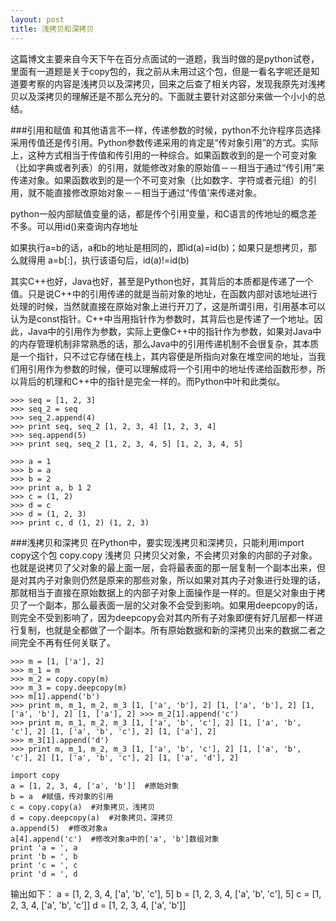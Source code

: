 ```yaml
---
layout: post
title: 浅拷贝和深拷贝
---
```



这篇博文主要来自今天下午在百分点面试的一道题，我当时做的是python试卷，里面有一道题是关于copy包的，我之前从未用过这个包，但是一看名字呢还是知道要考察的内容是浅拷贝以及深拷贝，回来之后查了相关内容，发现我原先对浅拷贝以及深拷贝的理解还是不那么充分的。下面就主要针对这部分来做一个小小的总结。

###引用和赋值
和其他语言不一样，传递参数的时候，python不允许程序员选择采用传值还是传引用。Python参数传递采用的肯定是“传对象引用”的方式。实际上，这种方式相当于传值和传引用的一种综合。如果函数收到的是一个可变对象（比如字典或者列表）的引用，就能修改对象的原始值－－相当于通过“传引用”来传递对象。如果函数收到的是一个不可变对象（比如数字、字符或者元组）的引用，就不能直接修改原始对象－－相当于通过“传值'来传递对象。

python一般内部赋值变量的话，都是传个引用变量，和C语言的传地址的概念差不多。可以用id()来查询内存地址

如果执行a=b的话，a和b的地址是相同的，即id(a)=id(b)；如果只是想拷贝，那么就得用 a=b[:]，执行该语句后，id(a)!=id(b)

其实C++也好，Java也好，甚至是Python也好，其背后的本质都是传递了一个值。只是说C++中的引用传递的就是当前对象的地址，在函数内部对该地址进行处理的时候，当然就直接在原始对象上进行开刀了，这是所谓引用，引用基本可以认为是const指针。C++中当用指针作为参数时，其背后也是传递了一个地址。因此，Java中的引用作为参数，实际上更像C++中的指针作为参数，如果对Java中的内存管理机制非常熟悉的话，那么Java中的引用传递机制不会很复杂，其本质是一个指针，只不过它存储在栈上，其内容便是所指向对象在堆空间的地址，当我们用引用作为参数的时候，便可以理解成将一个引用中的地址传递给函数形参，所以背后的机理和C++中的指针是完全一样的。而Python中叶和此类似。

	>>> seq = [1, 2, 3] 
	>>> seq_2 = seq 
	>>> seq_2.append(4) 
	>>> print seq, seq_2 [1, 2, 3, 4] [1, 2, 3, 4] 
	>>> seq.append(5) 
	>>> print seq, seq_2 [1, 2, 3, 4, 5] [1, 2, 3, 4, 5]
	
	>>> a = 1 
	>>> b = a 
	>>> b = 2 
	>>> print a, b 1 2 
	>>> c = (1, 2) 
	>>> d = c 
	>>> d = (1, 2, 3) 
	>>> print c, d (1, 2) (1, 2, 3)
	

	
###浅拷贝和深拷贝
在Python中，要实现浅拷贝和深拷贝，只能利用import copy这个包
copy.copy 浅拷贝 只拷贝父对象，不会拷贝对象的内部的子对象。也就是说拷贝了父对象的最上面一层，会将最表面的那一层复制一个副本出来，但是对其内子对象则仍然是原来的那些对象，所以如果对其内子对象进行处理的话，那就相当于直接在原始数据上的内部子对象上面操作是一样的。但是父对象由于拷贝了一个副本，那么最表面一层的父对象不会受到影响。如果用deepcopy的话，则完全不受到影响了，因为deepcopy会对其内所有子对象即便有好几层都一样进行复制，也就是全都做了一个副本。所有原始数据和新的深拷贝出来的数据二者之间完全不再有任何关联了。

	>>> m = [1, ['a'], 2] 
	>>> m_1 = m 
	>>> m_2 = copy.copy(m) 
	>>> m_3 = copy.deepcopy(m) 
	>>> m[1].append('b') 
	>>> print m, m_1, m_2, m_3 [1, ['a', 'b'], 2] [1, ['a', 'b'], 2] [1, ['a', 'b'], 2] [1, ['a'], 2] >>> m_2[1].append('c') 
	>>> print m, m_1, m_2, m_3 [1, ['a', 'b', 'c'], 2] [1, ['a', 'b', 'c'], 2] [1, ['a', 'b', 'c'], 2] [1, ['a'], 2] 
	>>> m_3[1].append('d') 
	>>> print m, m_1, m_2, m_3 [1, ['a', 'b', 'c'], 2] [1, ['a', 'b', 'c'], 2] [1, ['a', 'b', 'c'], 2] [1, ['a', 'd'], 2]	
	
	import copy
	a = [1, 2, 3, 4, ['a', 'b']]  #原始对象
	b = a  #赋值，传对象的引用
	c = copy.copy(a)  #对象拷贝，浅拷贝
	d = copy.deepcopy(a)  #对象拷贝，深拷贝
	a.append(5)  #修改对象a
	a[4].append('c')  #修改对象a中的['a', 'b']数组对象
	print 'a = ', a
	print 'b = ', b
	print 'c = ', c
	print 'd = ', d
输出如下：
	a =  [1, 2, 3, 4, ['a', 'b', 'c'], 5]
	b =  [1, 2, 3, 4, ['a', 'b', 'c'], 5]
	c =  [1, 2, 3, 4, ['a', 'b', 'c']]
	d =  [1, 2, 3, 4, ['a', 'b']]
